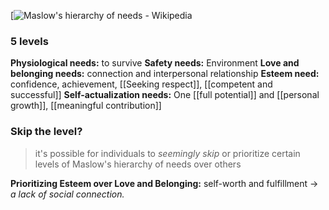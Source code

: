 [![Maslow's hierarchy of needs - Wikipedia](https://upload.wikimedia.org/wikipedia/commons/thumb/7/7c/Maslow%27s_Hierarchy_of_Needs_Diagram.png/960px-Maslow%27s_Hierarchy_of_Needs_Diagram.png)
### 5 levels
**Physiological needs:** to survive
**Safety needs:** Environment
**Love and belonging needs:** connection and interpersonal relationship
**Esteem need:** confidence, achievement, [[Seeking respect]], [[competent and successful]]
**Self-actualization needs:** One [[full potential]] and [[personal growth]], [[meaningful contribution]]

### Skip the level?
> it's possible for individuals to *seemingly skip* or prioritize certain levels of Maslow's hierarchy of needs over others

**Prioritizing Esteem over Love and Belonging:** self-worth and fulfillment -> *a lack of social connection.*
